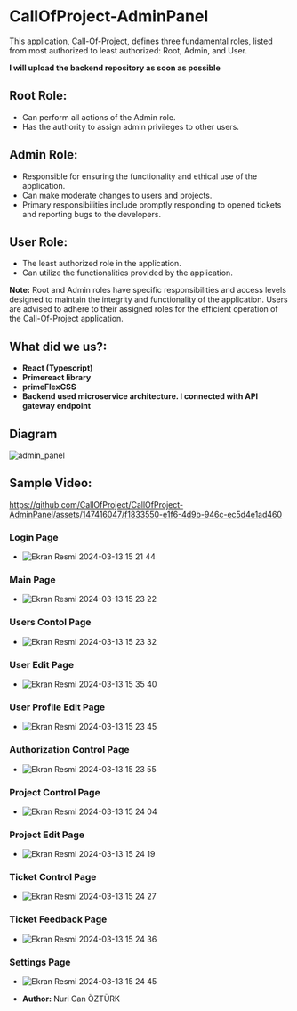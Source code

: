 # CallOfProject-AdminPanel

This application, Call-Of-Project, defines three fundamental roles, listed from most authorized to least authorized: Root, Admin, and User.

**I will upload the backend repository as soon as possible**

## Root Role:
- Can perform all actions of the Admin role.
- Has the authority to assign admin privileges to other users.

## Admin Role:
- Responsible for ensuring the functionality and ethical use of the application.
- Can make moderate changes to users and projects.
- Primary responsibilities include promptly responding to opened tickets and reporting bugs to the developers.

## User Role:
- The least authorized role in the application.
- Can utilize the functionalities provided by the application.

**Note:** Root and Admin roles have specific responsibilities and access levels designed to maintain the integrity and functionality of the application. Users are advised to adhere to their assigned roles for the efficient operation of the Call-Of-Project application.

## What did we us?:
  - **React (Typescript)**
  - **Primereact library**
  - **primeFlexCSS**
  - **Backend used microservice architecture. I connected with API gateway endpoint**
## Diagram
![admin_panel](https://github.com/CallOfProject/CallOfProject-AdminPanel/assets/147416047/c6172b12-083e-4b57-8ff6-8ec27ae4962c)

## Sample Video:
https://github.com/CallOfProject/CallOfProject-AdminPanel/assets/147416047/f1833550-e1f6-4d9b-946c-ec5d4e1ad460

### Login Page
- ![Ekran Resmi 2024-03-13 15 21 44](https://github.com/CallOfProject/CallOfProject-AdminPanel/assets/147416047/980e64ba-c426-4514-bf1f-d136ea6cd061)
### Main Page
- ![Ekran Resmi 2024-03-13 15 23 22](https://github.com/CallOfProject/CallOfProject-AdminPanel/assets/147416047/a2aa5a12-9bfd-4871-af23-9ab6dd760429)
### Users Contol Page
- ![Ekran Resmi 2024-03-13 15 23 32](https://github.com/CallOfProject/CallOfProject-AdminPanel/assets/147416047/742a43f6-7f8d-4688-ba9f-b426d700c7fd)

### User Edit Page
- ![Ekran Resmi 2024-03-13 15 35 40](https://github.com/CallOfProject/CallOfProject-AdminPanel/assets/147416047/d7a751ba-b79f-458a-9d28-1d16890c964f)
### User Profile Edit Page
- ![Ekran Resmi 2024-03-13 15 23 45](https://github.com/CallOfProject/CallOfProject-AdminPanel/assets/147416047/694ee0d0-16c7-4a6d-8f68-e7f8c42f2292)
### Authorization Control Page
- ![Ekran Resmi 2024-03-13 15 23 55](https://github.com/CallOfProject/CallOfProject-AdminPanel/assets/147416047/3f19aeca-883c-4ad4-8369-20fc21c67bc1)
### Project Control Page
- ![Ekran Resmi 2024-03-13 15 24 04](https://github.com/CallOfProject/CallOfProject-AdminPanel/assets/147416047/4ebbb4b1-7db9-465d-a468-ab94c7420cad)
### Project Edit Page
- ![Ekran Resmi 2024-03-13 15 24 19](https://github.com/CallOfProject/CallOfProject-AdminPanel/assets/147416047/ac34826d-d88b-4d57-8b45-93148a6760b8)
### Ticket Control Page
- ![Ekran Resmi 2024-03-13 15 24 27](https://github.com/CallOfProject/CallOfProject-AdminPanel/assets/147416047/a081e2cc-1468-456c-af30-e22058ecaf9f)
### Ticket Feedback Page
- ![Ekran Resmi 2024-03-13 15 24 36](https://github.com/CallOfProject/CallOfProject-AdminPanel/assets/147416047/e5e3a1b5-3dfc-4bdc-aa1f-17593a09411e)
### Settings Page
- ![Ekran Resmi 2024-03-13 15 24 45](https://github.com/CallOfProject/CallOfProject-AdminPanel/assets/147416047/4941ae39-caac-4016-a35f-9638f618e8d9)

- **Author:** Nuri Can ÖZTÜRK
